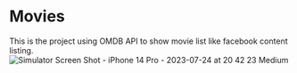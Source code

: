 # Movies
This is the project using OMDB API to show movie list like facebook content listing.
![Simulator Screen Shot - iPhone 14 Pro - 2023-07-24 at 20 42 23 Medium](https://github.com/badalaryal11/Movies/assets/35680989/24cf2988-fce4-4068-819d-e593a6088e9e)
